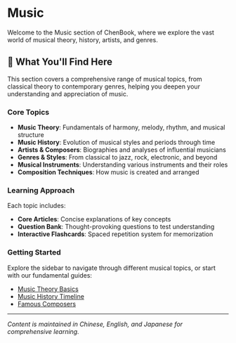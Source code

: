 # Music

Welcome to the Music section of ChenBook, where we explore the vast world of musical theory, history, artists, and genres.

## 🎵 What You'll Find Here

This section covers a comprehensive range of musical topics, from classical theory to contemporary genres, helping you deepen your understanding and appreciation of music.

### Core Topics

- **Music Theory**: Fundamentals of harmony, melody, rhythm, and musical structure
- **Music History**: Evolution of musical styles and periods through time
- **Artists & Composers**: Biographies and analyses of influential musicians
- **Genres & Styles**: From classical to jazz, rock, electronic, and beyond
- **Musical Instruments**: Understanding various instruments and their roles
- **Composition Techniques**: How music is created and arranged

### Learning Approach

Each topic includes:
- **Core Articles**: Concise explanations of key concepts
- **Question Bank**: Thought-provoking questions to test understanding
- **Interactive Flashcards**: Spaced repetition system for memorization

### Getting Started

Explore the sidebar to navigate through different musical topics, or start with our fundamental guides:

- [Music Theory Basics](/music/theory/)
- [Music History Timeline](/music/history/)
- [Famous Composers](/music/composers/)

---

*Content is maintained in Chinese, English, and Japanese for comprehensive learning.*
